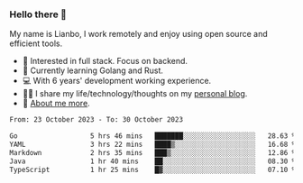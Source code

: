 ### Hello there 👋

My name is Lianbo, I work remotely and enjoy using open source and efficient tools.

- 🔭 Interested in full stack. Focus on backend.
- 🌱 Currently learning Golang and Rust.
- 💻 With 6 years' development working experience.
- ✍🏻 I share my life/technology/thoughts on my [personal blog](https://godruoyi.com).
- 👒 [About me more](https://godruoyi.com/posts/About-godruoyi).

<!--START_SECTION:waka-->

```txt
From: 23 October 2023 - To: 30 October 2023

Go                  5 hrs 46 mins   ███████░░░░░░░░░░░░░░░░░░   28.63 %
YAML                3 hrs 22 mins   ████▒░░░░░░░░░░░░░░░░░░░░   16.68 %
Markdown            2 hrs 35 mins   ███▒░░░░░░░░░░░░░░░░░░░░░   12.86 %
Java                1 hr 40 mins    ██░░░░░░░░░░░░░░░░░░░░░░░   08.30 %
TypeScript          1 hr 25 mins    █▓░░░░░░░░░░░░░░░░░░░░░░░   07.10 %
```

<!--END_SECTION:waka-->
